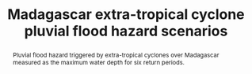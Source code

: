 ---
schema: rdl
title: Madagascar extra-tropical cyclone pluvial flood hazard scenarios
organization: GFDRR
filename: hzd-mdg-fl-etc
resources:
  - name: Madagascar extra-tropical cyclone pluvial flood
    aggregation_type: Grid
    format:
      - geotiff
    resource_description: ''
    h-res: 1 km
    epsg: 4326 (WGS84)
    url: >-
      https://rdl-jkan-datasets.s3-ap-southeast-2.amazonaws.com/hazard/hzd-mdg-fl-etc.zip
category:
  - Hazard
abstract: >-
  Pluvial flood hazard triggered by extra-tropical cyclones over Madagascar
  measured as the maximum water depth for six return periods.
notes: ''
source: SWIO-RAFI
model_date: '2016'
version: '1'
purpose: ' Quantification of site specific risk of flood, earthquakes, tropical cyclones, storm surge and tsunamis, to support improvement in the resiliency and capacity of South West Indian Ocean island states through the creation of disaster risk financing strategies.'
project: >-
  GFDRR South West Indian Ocean Risk Assessment and Financing Initiative
  (SWIO-RAFI)
biblio_title: >-
  World Bank (2017) - Southwest Indian Ocean Risk Assessment and Financing
  Initiative: Summary Report and Risk Profiles
biblio_url: >-
  https://www.gfdrr.org/en/publication/southwest-indian-ocean-risk-assessment-and-financing-initiative-summary-report-and-risk
geo_coverage:
  - MDG
license: 'https://creativecommons.org/licenses/by-sa/4.0/'
maintainer: GFDRR
maintainer_email: contact@riskdatalibrary.org
hazard_type:
  - FL
analysis_type: Probabilistic
geo_area: ''
time_start: ''
time_end: ''
time_span: ''
time_year: ''
calculation_method: Simulated
frequency_type:
  - Return Period
return_period: '10, 25, 50, 100, 250, 500, 1000 years'
occurrence_time_start: ''
occurrence_time_end: ''
occurrence_time_span: ''
trigger_process_type:
  - ETC
description: ''
process_type:
  - FPF
imt:
  - fl_wd_m
data_uncertainty: ''
---